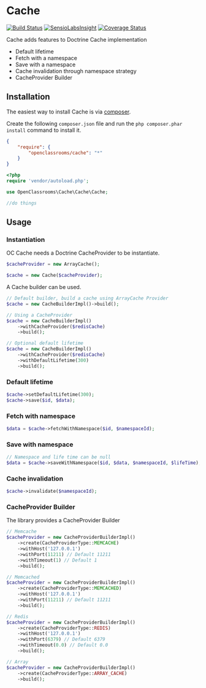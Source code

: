 # Cache
[![Build Status](https://travis-ci.org/OpenClassrooms/Cache.svg?branch=master)](https://travis-ci.org/OpenClassrooms/Cache)
[![SensioLabsInsight](https://insight.sensiolabs.com/projects/cb725585-b433-4a21-96aa-30a0148ecd9f/mini.png)](https://insight.sensiolabs.com/projects/cb725585-b433-4a21-96aa-30a0148ecd9f)
[![Coverage Status](https://img.shields.io/coveralls/OpenClassrooms/Cache.svg)](https://coveralls.io/r/OpenClassrooms/Cache)

Cache adds features to Doctrine Cache implementation
- Default lifetime
- Fetch with a namespace
- Save with a namespace
- Cache invalidation through namespace strategy
- CacheProvider Builder

## Installation
The easiest way to install Cache is via [composer](http://getcomposer.org/).

Create the following `composer.json` file and run the `php composer.phar install` command to install it.

```json
{
    "require": {
        "openclassrooms/cache": "*"
    }
}
```
```php
<?php
require 'vendor/autoload.php';

use OpenClassrooms\Cache\Cache\Cache;

//do things
```
<a name="install-nocomposer"/>

## Usage
### Instantiation
OC Cache needs a Doctrine CacheProvider to be instantiate.
```php
$cacheProvider = new ArrayCache();

$cache = new Cache($cacheProvider);
```
A Cache builder can be used.
```php
// Default builder, build a cache using ArrayCache Provider
$cache = new CacheBuilderImpl()->build();

// Using a CacheProvider
$cache = new CacheBuilderImpl()
    ->withCacheProvider($redisCache)
    ->build();

// Optional default lifetime
$cache = new CacheBuilderImpl()
    ->withCacheProvider($redisCache)
    ->withDefaultLifetime(300)
    ->build();
```

### Default lifetime
```php
$cache->setDefaultLifetime(300);
$cache->save($id, $data);
```

### Fetch with namespace
```php
$data = $cache->fetchWithNamespace($id, $namespaceId);
```

### Save with namespace
```php
// Namespace and life time can be null
$data = $cache->saveWithNamespace($id, $data, $namespaceId, $lifeTime);
```

### Cache invalidation
```php
$cache->invalidate($namespaceId);
```
### CacheProvider Builder
The library provides a CacheProvider Builder

```php
// Memcache
$cacheProvider = new CacheProviderBuilderImpl()
    ->create(CacheProviderType::MEMCACHE)
    ->withHost('127.0.0.1')
    ->withPort(11211) // Default 11211
    ->withTimeout(1) // Default 1
    ->build();

// Memcached
$cacheProvider = new CacheProviderBuilderImpl()
    ->create(CacheProviderType::MEMCACHED)
    ->withHost('127.0.0.1')
    ->withPort(11211) // Default 11211
    ->build();

// Redis
$cacheProvider = new CacheProviderBuilderImpl()
    ->create(CacheProviderType::REDIS)
    ->withHost('127.0.0.1')
    ->withPort(6379) // Default 6379
    ->withTimeout(0.0) // Default 0.0
    ->build();

// Array
$cacheProvider = new CacheProviderBuilderImpl()
    ->create(CacheProviderType::ARRAY_CACHE)
    ->build();

```
